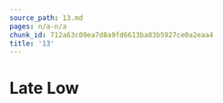 ```yaml
---
source_path: 13.md
pages: n/a-n/a
chunk_id: 712a63c09ea7d8a9fd6613ba83b5927ce0a2eaa4
title: '13'
---
```

# Late Low
